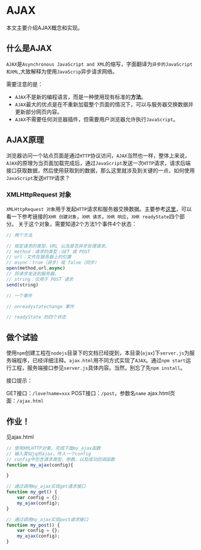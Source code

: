 # AJAX

本文主要介绍AJAX概念和实现。

## 什么是AJAX

`AJAX`是`Asynchronous JavaScript and XML`的缩写，字面翻译为`异步的JavaScript和XML`,大致解释为使用`JavaScrip`异步请求网络。

需要注意的是：

- `AJAX`不是新的编程语言，而是一种使用现有标准的**方法**。
- `AJAX`最大的优点是在不重新加载整个页面的情况下，可以与服务器交换数据并更新部分网页内容。  
- `AJAX`不需要任何浏览器插件，但需要用户浏览器允许执行`JavaScript`。 

## AJAX原理

浏览器访问一个站点页面是通过`HTTP`协议访问，`AJAX`当然也一样，整体上来说，`AJAX`的原理为当页面加载完成后，通过`JavaScript`发送一次`HTTP`请求，请求后端接口获取数据，然后使用获取到的数据，那么这里就涉及到关键的一点，如何使用`JavaScript`发送`HTTP`请求？



### **XMLHttpRequest 对象** 

`XMLHttpRequest 对象`用于发起`HTTP`请求和服务器交换数据。主要参考[这里](http://www.w3school.com.cn/ajax/ajax_xmlhttprequest_create.asp)，可以看一下参考链接的`XHR 创建对象`，`XHR 请求`，`XHR 响应`，`XHR readyState`四个部分。 关于这个对象，需要知道2个方法1个事件4个状态：



```javascript
// 两个方法

// 规定请求的类型、URL 以及是否异步处理请求。
// method：请求的类型；GET 或 POST
// url：文件在服务器上的位置
// async：true（异步）或 false（同步）
open(method,url,async)
// 将请求发送到服务器。
// string：仅用于 POST 请求
send(string)

// 一个事件

// onreadystatechange 事件

// readyState 的四个状态
```

## 做个试验

使用`npm`创建工程在`nodejs`目录下的文档已经提到，本目录(`ajax`)下`server.js`为服务端程序，已经详细注释。`ajax.html`用不同方式实现了`AJAX`。通过`npm start`运行工程，服务端接口参见`server.js`具体内容。当然，别忘了先`npm install`。

接口提示：

GET接口：`/love?name=xxx`
POST接口：`/post`，参数名`name`
ajax.html页面：`/ajax.html`

## 作业！

见ajax.html

```javascript
// 使用XMLHTTP对象，完成下面my_ajax函数
// 输入类似jq的ajax，传入一个config
// config中包含请求类型，参数，以及成功回调函数
function my_ajax(config){

}

// 通过调用my_ajax实现get请求接口
function my_get() {
	var config = {};
	my_ajax(config);
}

// 通过调用my_ajax实现post请求接口
function my_post() {
	var config = {};
	my_ajax(config);
}
```
